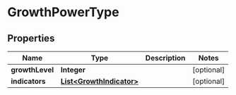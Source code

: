 

# GrowthPowerType


## Properties

Name | Type | Description | Notes
------------ | ------------- | ------------- | -------------
**growthLevel** | **Integer** |  |  [optional]
**indicators** | [**List&lt;GrowthIndicator&gt;**](GrowthIndicator.md) |  |  [optional]



